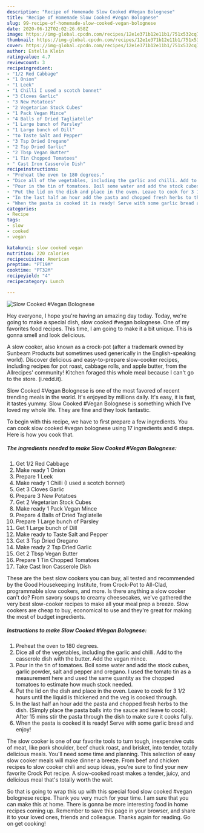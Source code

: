 ```yaml
---
description: "Recipe of Homemade Slow Cooked #Vegan Bolognese"
title: "Recipe of Homemade Slow Cooked #Vegan Bolognese"
slug: 99-recipe-of-homemade-slow-cooked-vegan-bolognese
date: 2020-06-12T02:02:26.658Z
image: https://img-global.cpcdn.com/recipes/12e1e371b12e11b1/751x532cq70/slow-cooked-vegan-bolognese-recipe-main-photo.jpg
thumbnail: https://img-global.cpcdn.com/recipes/12e1e371b12e11b1/751x532cq70/slow-cooked-vegan-bolognese-recipe-main-photo.jpg
cover: https://img-global.cpcdn.com/recipes/12e1e371b12e11b1/751x532cq70/slow-cooked-vegan-bolognese-recipe-main-photo.jpg
author: Estella Klein
ratingvalue: 4.7
reviewcount: 3
recipeingredient:
- "1/2 Red Cabbage"
- "1 Onion"
- "1 Leek"
- "1 Chilli I used a scotch bonnet"
- "3 Cloves Garlic"
- "3 New Potatoes"
- "2 Vegetarian Stock Cubes"
- "1 Pack Vegan Mince"
- "4 Balls of Dried Tagliatelle"
- "1 Large bunch of Parsley"
- "1 Large bunch of Dill"
- "to Taste Salt and Pepper"
- "3 Tsp Dried Oregano"
- "2 Tsp Dried Garlic"
- "2 Tbsp Vegan Butter"
- "1 Tin Chopped Tomatoes"
- " Cast Iron Casserole Dish"
recipeinstructions:
- "Preheat the oven to 180 degrees."
- "Dice all of the vegetables, including the garlic and chilli. Add to the casserole dish with the butter. Add the vegan mince."
- "Pour in the tin of tomatoes. Boil some water and add the stock cubes, garlic powder, salt and pepper and oregano. I used the tomato tin as a measurement here and used the same quantity as the chopped tomatoes to estimate how much stock needed."
- "Put the lid on the dish and place in the oven. Leave to cook for 3 1/2 hours until the liquid is thickened and the veg is cooked through."
- "In the last half an hour add the pasta and chopped fresh herbs to the dish. (Simply place the pasta balls into the sauce and leave to cook). After 15 mins stir the pasta through the dish to make sure it cooks fully."
- "When the pasta is cooked it is ready! Serve with some garlic bread and enjoy!"
categories:
- Recipe
tags:
- slow
- cooked
- vegan

katakunci: slow cooked vegan 
nutrition: 220 calories
recipecuisine: American
preptime: "PT19M"
cooktime: "PT32M"
recipeyield: "4"
recipecategory: Lunch

---
```



![Slow Cooked #Vegan Bolognese](https://img-global.cpcdn.com/recipes/12e1e371b12e11b1/751x532cq70/slow-cooked-vegan-bolognese-recipe-main-photo.jpg)

Hey everyone, I hope you're having an amazing day today. Today, we're going to make a special dish, slow cooked #vegan bolognese. One of my favorites food recipes. This time, I am going to make it a bit unique. This is gonna smell and look delicious.

A slow cooker, also known as a crock-pot (after a trademark owned by Sunbeam Products but sometimes used generically in the English-speaking world). Discover delicious and easy-to-prepare slow-cooker recipes, including recipes for pot roast, cabbage rolls, and apple butter, from the Allrecipes&#39; community! Kitchen foraged this whole meal because I can&#39;t go to the store. (i.redd.it).

Slow Cooked #Vegan Bolognese is one of the most favored of recent trending meals in the world. It's enjoyed by millions daily. It's easy, it is fast, it tastes yummy. Slow Cooked #Vegan Bolognese is something which I've loved my whole life. They are fine and they look fantastic.


To begin with this recipe, we have to first prepare a few ingredients. You can cook slow cooked #vegan bolognese using 17 ingredients and 6 steps. Here is how you cook that.

<!--inarticleads1-->

##### The ingredients needed to make Slow Cooked #Vegan Bolognese:

1. Get 1/2 Red Cabbage
1. Make ready 1 Onion
1. Prepare 1 Leek
1. Make ready 1 Chilli (I used a scotch bonnet)
1. Get 3 Cloves Garlic
1. Prepare 3 New Potatoes
1. Get 2 Vegetarian Stock Cubes
1. Make ready 1 Pack Vegan Mince
1. Prepare 4 Balls of Dried Tagliatelle
1. Prepare 1 Large bunch of Parsley
1. Get 1 Large bunch of Dill
1. Make ready to Taste Salt and Pepper
1. Get 3 Tsp Dried Oregano
1. Make ready 2 Tsp Dried Garlic
1. Get 2 Tbsp Vegan Butter
1. Prepare 1 Tin Chopped Tomatoes
1. Take  Cast Iron Casserole Dish


These are the best slow cookers you can buy, all tested and recommended by the Good Housekeeping Institute, from Crock-Pot to All-Clad, programmable slow cookers, and more. Is there anything a slow cooker can&#39;t do? From savory soups to creamy cheesecakes, we&#39;ve gathered the very best slow-cooker recipes to make all your meal prep a breeze. Slow cookers are cheap to buy, economical to use and they&#39;re great for making the most of budget ingredients. 

<!--inarticleads2-->

##### Instructions to make Slow Cooked #Vegan Bolognese:

1. Preheat the oven to 180 degrees.
1. Dice all of the vegetables, including the garlic and chilli. Add to the casserole dish with the butter. Add the vegan mince.
1. Pour in the tin of tomatoes. Boil some water and add the stock cubes, garlic powder, salt and pepper and oregano. I used the tomato tin as a measurement here and used the same quantity as the chopped tomatoes to estimate how much stock needed.
1. Put the lid on the dish and place in the oven. Leave to cook for 3 1/2 hours until the liquid is thickened and the veg is cooked through.
1. In the last half an hour add the pasta and chopped fresh herbs to the dish. (Simply place the pasta balls into the sauce and leave to cook). After 15 mins stir the pasta through the dish to make sure it cooks fully.
1. When the pasta is cooked it is ready! Serve with some garlic bread and enjoy!


The slow cooker is one of our favorite tools to turn tough, inexpensive cuts of meat, like pork shoulder, beef chuck roast, and brisket, into tender, totally delicious meals. You&#39;ll need some time and planning. This selection of easy slow cooker meals will make dinner a breeze. From beef and chicken recipes to slow cooker chili and soup ideas, you&#39;re sure to find your new favorite Crock Pot recipe. A slow-cooked roast makes a tender, juicy, and delicious meal that&#39;s totally worth the wait. 

So that is going to wrap this up with this special food slow cooked #vegan bolognese recipe. Thank you very much for your time. I am sure that you can make this at home. There is gonna be more interesting food in home recipes coming up. Remember to save this page in your browser, and share it to your loved ones, friends and colleague. Thanks again for reading. Go on get cooking!
